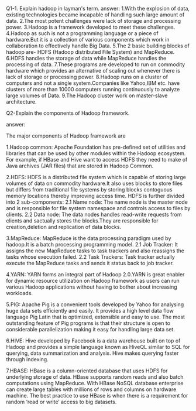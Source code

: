 Q1-1. Explain hadoop in layman's term.
answer:
1.With the explosion of data, existing technologies became incapable of handling such large amount of data.
2.The most potent challenges were lack of storage and processing power.
3.Hadoop is a framework developed to meet these challenges.
4.Hadoop as such is not a programming language or a piece of hardware.But it is a collection of various components which work in collaboration to effectively handle Big Data.
5.The 2 basic building blocks of hadoop are- HDFS (Hadoop distributed File System) and MapReduce.
6.HDFS handles the storage of data while MapReduce handles the processing of data.
7.These programs are developed to run on commodity hardware which provides an alternative of scaling out whenever there is lack of storage or processing power.
8.Hadoop runs on a cluster of computers and not a single system.Companies like Yahoo,IBM etc. have clusters of more than 10000 computers running continuously to analyze large volumes of Data.
9.The Hadoop cluster work on master-slave architecture.


Q2-Explain the components of Hadoop framework.

answer:

The major components of Hadoop framework are 

1.Hadoop common:
Apache Foundation has pre-defined set of utilities and libraries that can be used by other modules within the Hadoop ecosystem. For example, if HBase and Hive want to access HDFS they need to make of Java archives (JAR files) that are stored in Hadoop Common.

2.HDFS:
HDFS is a distributed file system which is capable of storing large volumes of data on commodity hardware.It also uses blocks to store files but differs from traditional file systems by storing blocks contoguous memory locations thereby improving access time.
HDFS is further divided into 2 sub-components:
2.1 Name node:
The name node is the master node and is responsible for file system namespace and controls access to files by clients.
2.2 Data node:
The data nodes handles read-write requests from clients and sactually stores the blocks.They are responsible for creation,deletion and replication of data blocks.

3.MapReduce:
MapReduce is the  data processing paradigm used by hadoop.It is a batch processing programming model.
2.1 Job Tracker:
It assigns the new MapReduce tasks to task trackers and also reassigns the tasks whose execution failed.
2.2 Task Trackers:
Task tracker actually execute the MapReduce tasks  and sends it status back to job tracker. 

4.YARN:
YARN forms an integral part of Hadoop 2.0.YARN is great enabler for dynamic resource utilization on Hadoop framework as users can run various Hadoop applications without having to bother about increasing workloads.

5.PIG:
Apache Pig is a convenient tools developed by Yahoo for analysing huge data sets efficiently and easily. It provides a high level data flow language Pig Latin that is optimized, extensible and easy to use. The most outstanding feature of Pig programs is that their structure is open to considerable parallelization making it easy for handling large data set.

6.HIVE:
Hive developed by Facebook is a data warehouse built on top of Hadoop and provides a simple language known as HiveQL similar to SQL for querying, data summarization and analysis. Hive makes querying faster through indexing.

7.HBASE:
HBase is a column-oriented database that uses HDFS for underlying storage of data. HBase supports random reads and also batch computations using MapReduce. With HBase NoSQL database enterprise can create large tables with millions of rows and columns on hardware machine. The best practice to use HBase is when there is a requirement for random ‘read or write’ access to big datasets.




